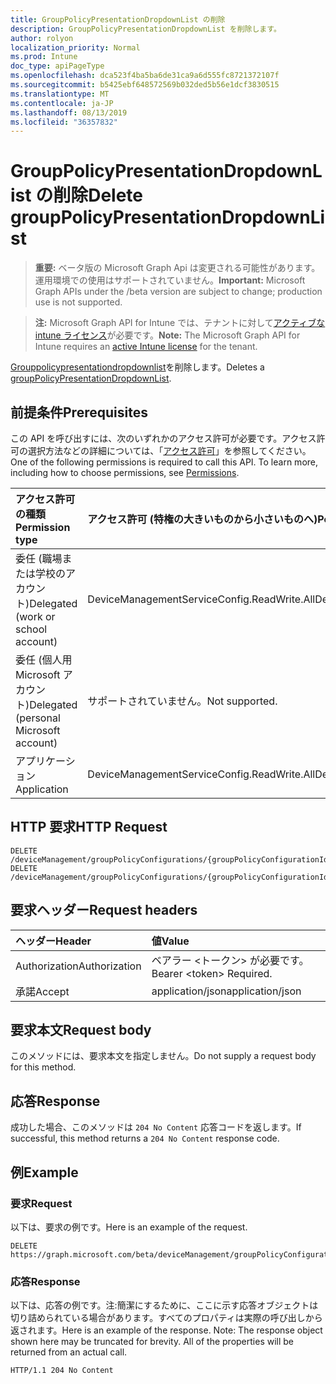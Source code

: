 ```yaml
---
title: GroupPolicyPresentationDropdownList の削除
description: GroupPolicyPresentationDropdownList を削除します。
author: rolyon
localization_priority: Normal
ms.prod: Intune
doc_type: apiPageType
ms.openlocfilehash: dca523f4ba5ba6de31ca9a6d555fc8721372107f
ms.sourcegitcommit: b5425ebf648572569b032ded5b56e1dcf3830515
ms.translationtype: MT
ms.contentlocale: ja-JP
ms.lasthandoff: 08/13/2019
ms.locfileid: "36357832"
---
```

# <a name="delete-grouppolicypresentationdropdownlist"></a><span data-ttu-id="8a5b8-103">GroupPolicyPresentationDropdownList の削除</span><span class="sxs-lookup"><span data-stu-id="8a5b8-103">Delete groupPolicyPresentationDropdownList</span></span>

> <span data-ttu-id="8a5b8-104">**重要:** ベータ版の Microsoft Graph Api は変更される可能性があります。運用環境での使用はサポートされていません。</span><span class="sxs-lookup"><span data-stu-id="8a5b8-104">**Important:** Microsoft Graph APIs under the /beta version are subject to change; production use is not supported.</span></span>

> <span data-ttu-id="8a5b8-105">**注:** Microsoft Graph API for Intune では、テナントに対して[アクティブな intune ライセンス](https://go.microsoft.com/fwlink/?linkid=839381)が必要です。</span><span class="sxs-lookup"><span data-stu-id="8a5b8-105">**Note:** The Microsoft Graph API for Intune requires an [active Intune license](https://go.microsoft.com/fwlink/?linkid=839381) for the tenant.</span></span>

<span data-ttu-id="8a5b8-106">[Grouppolicypresentationdropdownlist](../resources/intune-grouppolicy-grouppolicypresentationdropdownlist.md)を削除します。</span><span class="sxs-lookup"><span data-stu-id="8a5b8-106">Deletes a [groupPolicyPresentationDropdownList](../resources/intune-grouppolicy-grouppolicypresentationdropdownlist.md).</span></span>

## <a name="prerequisites"></a><span data-ttu-id="8a5b8-107">前提条件</span><span class="sxs-lookup"><span data-stu-id="8a5b8-107">Prerequisites</span></span>
<span data-ttu-id="8a5b8-p101">この API を呼び出すには、次のいずれかのアクセス許可が必要です。アクセス許可の選択方法などの詳細については、「[アクセス許可](/graph/permissions-reference)」を参照してください。</span><span class="sxs-lookup"><span data-stu-id="8a5b8-p101">One of the following permissions is required to call this API. To learn more, including how to choose permissions, see [Permissions](/graph/permissions-reference).</span></span>

|<span data-ttu-id="8a5b8-110">アクセス許可の種類</span><span class="sxs-lookup"><span data-stu-id="8a5b8-110">Permission type</span></span>|<span data-ttu-id="8a5b8-111">アクセス許可 (特権の大きいものから小さいものへ)</span><span class="sxs-lookup"><span data-stu-id="8a5b8-111">Permissions (from most to least privileged)</span></span>|
|:---|:---|
|<span data-ttu-id="8a5b8-112">委任 (職場または学校のアカウント)</span><span class="sxs-lookup"><span data-stu-id="8a5b8-112">Delegated (work or school account)</span></span>|<span data-ttu-id="8a5b8-113">DeviceManagementServiceConfig.ReadWrite.All</span><span class="sxs-lookup"><span data-stu-id="8a5b8-113">DeviceManagementServiceConfig.ReadWrite.All</span></span>|
|<span data-ttu-id="8a5b8-114">委任 (個人用 Microsoft アカウント)</span><span class="sxs-lookup"><span data-stu-id="8a5b8-114">Delegated (personal Microsoft account)</span></span>|<span data-ttu-id="8a5b8-115">サポートされていません。</span><span class="sxs-lookup"><span data-stu-id="8a5b8-115">Not supported.</span></span>|
|<span data-ttu-id="8a5b8-116">アプリケーション</span><span class="sxs-lookup"><span data-stu-id="8a5b8-116">Application</span></span>|<span data-ttu-id="8a5b8-117">DeviceManagementServiceConfig.ReadWrite.All</span><span class="sxs-lookup"><span data-stu-id="8a5b8-117">DeviceManagementServiceConfig.ReadWrite.All</span></span>|

## <a name="http-request"></a><span data-ttu-id="8a5b8-118">HTTP 要求</span><span class="sxs-lookup"><span data-stu-id="8a5b8-118">HTTP Request</span></span>
<!-- {
  "blockType": "ignored"
}
-->
``` http
DELETE /deviceManagement/groupPolicyConfigurations/{groupPolicyConfigurationId}/definitionValues/{groupPolicyDefinitionValueId}/presentationValues/{groupPolicyPresentationValueId}/presentation
DELETE /deviceManagement/groupPolicyConfigurations/{groupPolicyConfigurationId}/definitionValues/{groupPolicyDefinitionValueId}/presentationValues/{groupPolicyPresentationValueId}/presentation/definition/presentations/{groupPolicyPresentationId}
```

## <a name="request-headers"></a><span data-ttu-id="8a5b8-119">要求ヘッダー</span><span class="sxs-lookup"><span data-stu-id="8a5b8-119">Request headers</span></span>
|<span data-ttu-id="8a5b8-120">ヘッダー</span><span class="sxs-lookup"><span data-stu-id="8a5b8-120">Header</span></span>|<span data-ttu-id="8a5b8-121">値</span><span class="sxs-lookup"><span data-stu-id="8a5b8-121">Value</span></span>|
|:---|:---|
|<span data-ttu-id="8a5b8-122">Authorization</span><span class="sxs-lookup"><span data-stu-id="8a5b8-122">Authorization</span></span>|<span data-ttu-id="8a5b8-123">ベアラー &lt;トークン&gt; が必要です。</span><span class="sxs-lookup"><span data-stu-id="8a5b8-123">Bearer &lt;token&gt; Required.</span></span>|
|<span data-ttu-id="8a5b8-124">承諾</span><span class="sxs-lookup"><span data-stu-id="8a5b8-124">Accept</span></span>|<span data-ttu-id="8a5b8-125">application/json</span><span class="sxs-lookup"><span data-stu-id="8a5b8-125">application/json</span></span>|

## <a name="request-body"></a><span data-ttu-id="8a5b8-126">要求本文</span><span class="sxs-lookup"><span data-stu-id="8a5b8-126">Request body</span></span>
<span data-ttu-id="8a5b8-127">このメソッドには、要求本文を指定しません。</span><span class="sxs-lookup"><span data-stu-id="8a5b8-127">Do not supply a request body for this method.</span></span>

## <a name="response"></a><span data-ttu-id="8a5b8-128">応答</span><span class="sxs-lookup"><span data-stu-id="8a5b8-128">Response</span></span>
<span data-ttu-id="8a5b8-129">成功した場合、このメソッドは `204 No Content` 応答コードを返します。</span><span class="sxs-lookup"><span data-stu-id="8a5b8-129">If successful, this method returns a `204 No Content` response code.</span></span>

## <a name="example"></a><span data-ttu-id="8a5b8-130">例</span><span class="sxs-lookup"><span data-stu-id="8a5b8-130">Example</span></span>

### <a name="request"></a><span data-ttu-id="8a5b8-131">要求</span><span class="sxs-lookup"><span data-stu-id="8a5b8-131">Request</span></span>
<span data-ttu-id="8a5b8-132">以下は、要求の例です。</span><span class="sxs-lookup"><span data-stu-id="8a5b8-132">Here is an example of the request.</span></span>
``` http
DELETE https://graph.microsoft.com/beta/deviceManagement/groupPolicyConfigurations/{groupPolicyConfigurationId}/definitionValues/{groupPolicyDefinitionValueId}/presentationValues/{groupPolicyPresentationValueId}/presentation
```

### <a name="response"></a><span data-ttu-id="8a5b8-133">応答</span><span class="sxs-lookup"><span data-stu-id="8a5b8-133">Response</span></span>
<span data-ttu-id="8a5b8-p102">以下は、応答の例です。注:簡潔にするために、ここに示す応答オブジェクトは切り詰められている場合があります。すべてのプロパティは実際の呼び出しから返されます。</span><span class="sxs-lookup"><span data-stu-id="8a5b8-p102">Here is an example of the response. Note: The response object shown here may be truncated for brevity. All of the properties will be returned from an actual call.</span></span>
``` http
HTTP/1.1 204 No Content
```






